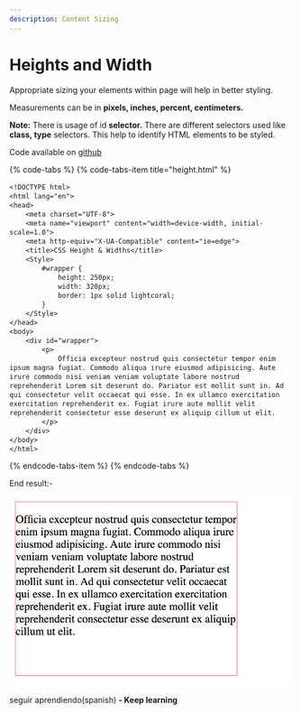 ```yaml
---
description: Content Sizing
---
```


# Heights and Width

Appropriate sizing your elements within page will help in better styling.

Measurements can be in **pixels, inches, percent, centimeters.**

**Note:** There is usage of id **selector.** There are different selectors used like **class, type** selectors. This help to identify HTML elements to be styled.

Code available on [github](https://github.com/Nicanor008/Mentorship-101/blob/master/css/height.html)

{% code-tabs %}
{% code-tabs-item title="height.html" %}
```markup
<!DOCTYPE html>
<html lang="en">
<head>
    <meta charset="UTF-8">
    <meta name="viewport" content="width=device-width, initial-scale=1.0">
    <meta http-equiv="X-UA-Compatible" content="ie=edge">
    <title>CSS Height & Widths</title>
    <Style>
        #wrapper {
            height: 250px;
            width: 320px;
            border: 1px solid lightcoral;
        }
    </Style>
</head>
<body>
    <div id="wrapper">
        <p>
            Officia excepteur nostrud quis consectetur tempor enim ipsum magna fugiat. Commodo aliqua irure eiusmod adipisicing. Aute irure commodo nisi veniam veniam voluptate labore nostrud reprehenderit Lorem sit deserunt do. Pariatur est mollit sunt in. Ad qui consectetur velit occaecat qui esse. In ex ullamco exercitation exercitation reprehenderit ex. Fugiat irure aute mollit velit reprehenderit consectetur esse deserunt ex aliquip cillum ut elit.
        </p>
    </div>
</body>
</html>
```
{% endcode-tabs-item %}
{% endcode-tabs %}

End result:-

![setting height and widths](../.gitbook/assets/screen-shot-2019-04-09-at-19.29.04.png)

seguir aprendiendo\(spanish\) **- Keep learning**

